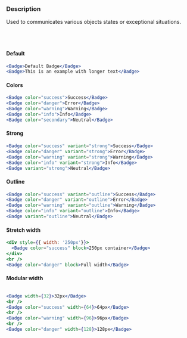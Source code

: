 ### **Description**

Used to communicates various objects states or exceptional situations.

<br />
<br />

#### **Default**

```jsx
<Badge>Default Badge</Badge>
<Badge>This is an example with longer text</Badge>
```

#### **Colors**

```jsx
<Badge color="success">Success</Badge>
<Badge color="danger">Error</Badge>
<Badge color="warning">Warning</Badge>
<Badge color="info">Info</Badge>
<Badge color="secondary">Neutral</Badge>
```

#### **Strong**

```jsx
<Badge color="success" variant="strong">Success</Badge>
<Badge color="danger" variant="strong">Error</Badge>
<Badge color="warning" variant="strong">Warning</Badge>
<Badge color="info" variant="strong">Info</Badge>
<Badge variant="strong">Neutral</Badge>
```

#### **Outline**

```jsx
<Badge color="success" variant="outline">Success</Badge>
<Badge color="danger" variant="outline">Error</Badge>
<Badge color="warning" variant="outline">Warning</Badge>
<Badge color="info" variant="outline">Info</Badge>
<Badge variant="outline">Neutral</Badge>
```

#### **Stretch width**

```jsx
<div style={{ width: '250px'}}>
  <Badge color="success" block>250px container</Badge>
</div>
<br />
<Badge color="danger" block>Full width</Badge>
```

#### **Modular width**

```jsx

<Badge width={32}>32px</Badge>
<br />
<Badge color="success" width={64}>64px</Badge>
<br />
<Badge color="warning" width={96}>96px</Badge>
<br />
<Badge color="danger" width={128}>128px</Badge>
```
